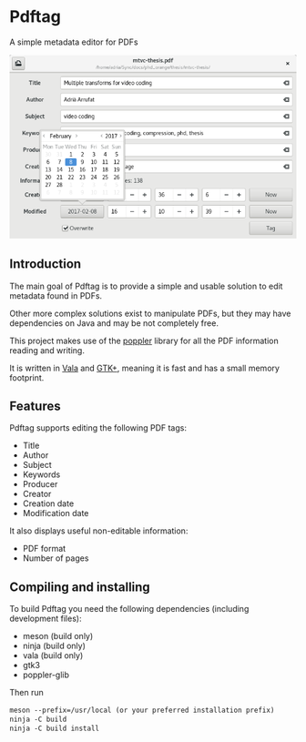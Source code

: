 # Pdftag
A simple metadata editor for PDFs

![pdftag](pdftag.png)

## Introduction

The main goal of Pdftag is to provide a simple and usable solution to edit metadata found in PDFs.

Other more complex solutions exist to manipulate PDFs, but they may have dependencies on Java and may be not completely free.

This project makes use of the [poppler] library for all the PDF information reading and writing.

It is written in [Vala] and [GTK+], meaning it is fast and has a small memory footprint.

## Features

Pdftag supports editing the following PDF tags:

- Title
- Author
- Subject
- Keywords
- Producer
- Creator
- Creation date
- Modification date

It also displays useful non-editable information:

- PDF format
- Number of pages

## Compiling and installing

To build Pdftag you need the following dependencies (including development files):

- meson (build only)
- ninja (build only)
- vala (build only)
- gtk3
- poppler-glib

Then run

```
meson --prefix=/usr/local (or your preferred installation prefix)
ninja -C build
ninja -C build install
```

[poppler]:https://poppler.freedesktop.org/
[Vala]:https://wiki.gnome.org/Projects/Vala/
[GTK+]:https://www.gtk.org/
